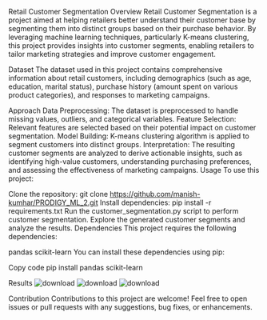 Retail Customer Segmentation
Overview
Retail Customer Segmentation is a project aimed at helping retailers better understand their customer base by segmenting them into distinct groups based on their purchase behavior. By leveraging machine learning techniques, particularly K-means clustering, this project provides insights into customer segments, enabling retailers to tailor marketing strategies and improve customer engagement.

Dataset
The dataset used in this project contains comprehensive information about retail customers, including demographics (such as age, education, marital status), purchase history (amount spent on various product categories), and responses to marketing campaigns.

Approach
Data Preprocessing: The dataset is preprocessed to handle missing values, outliers, and categorical variables.
Feature Selection: Relevant features are selected based on their potential impact on customer segmentation.
Model Building: K-means clustering algorithm is applied to segment customers into distinct groups.
Interpretation: The resulting customer segments are analyzed to derive actionable insights, such as identifying high-value customers, understanding purchasing preferences, and assessing the effectiveness of marketing campaigns.
Usage
To use this project:

Clone the repository: git clone https://github.com/manish-kumhar/PRODIGY_ML_2.git
Install dependencies: pip install -r requirements.txt
Run the customer_segmentation.py script to perform customer segmentation.
Explore the generated customer segments and analyze the results.
Dependencies
This project requires the following dependencies:

pandas
scikit-learn
You can install these dependencies using pip:

Copy code
pip install pandas scikit-learn

Results
![download](https://github.com/manish-kumhar/PRODIGY_ML_2/assets/78205030/3acee542-0b01-42d7-b70a-dbd6e386080f)
![download](https://github.com/manish-kumhar/PRODIGY_ML_2/assets/78205030/970d4f18-0b1a-4470-91c1-1a7bf205a4fd)
![download](https://github.com/manish-kumhar/PRODIGY_ML_2/assets/78205030/3d93e22b-c685-45ae-b219-41ebff7754f1)


Contribution
Contributions to this project are welcome! Feel free to open issues or pull requests with any suggestions, bug fixes, or enhancements.
